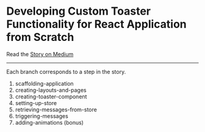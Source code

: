 # Developing Custom Toaster Functionality for React Application from Scratch

Read the [Story on Medium](https://medium.com/@arjunatlast.coder/developing-custom-toaster-functionality-for-react-application-from-scratch-651d40995a17)

---
Each branch corresponds to a step in the story.

1. scaffolding-application
2. creating-layouts-and-pages
3. creating-toaster-component
4. setting-up-store
5. retrieving-messages-from-store
6. triggering-messages
7. adding-animations (bonus)